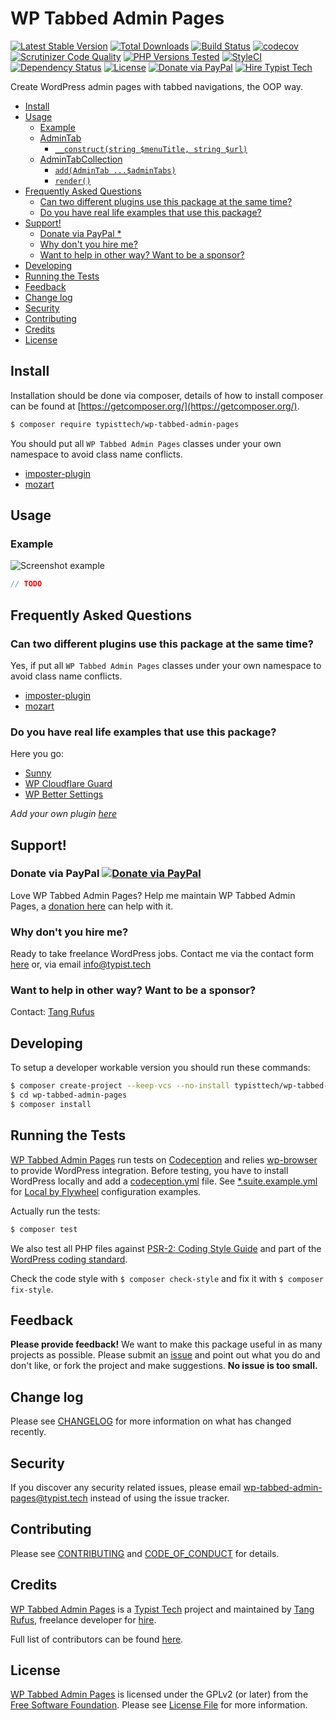 # WP Tabbed Admin Pages

[![Latest Stable Version](https://poser.pugx.org/typisttech/wp-tabbed-admin-pages/v/stable)](https://packagist.org/packages/typisttech/wp-tabbed-admin-pages)
[![Total Downloads](https://poser.pugx.org/typisttech/wp-tabbed-admin-pages/downloads)](https://packagist.org/packages/typisttech/wp-tabbed-admin-pages)
[![Build Status](https://travis-ci.org/TypistTech/wp-tabbed-admin-pages.svg?branch=master)](https://travis-ci.org/TypistTech/wp-tabbed-admin-pages)
[![codecov](https://codecov.io/gh/TypistTech/wp-tabbed-admin-pages/branch/master/graph/badge.svg)](https://codecov.io/gh/TypistTech/wp-tabbed-admin-pages)
[![Scrutinizer Code Quality](https://scrutinizer-ci.com/g/TypistTech/wp-tabbed-admin-pages/badges/quality-score.png?b=master)](https://scrutinizer-ci.com/g/TypistTech/wp-tabbed-admin-pages/?branch=master)
[![PHP Versions Tested](http://php-eye.com/badge/typisttech/wp-tabbed-admin-pages/tested.svg)](https://travis-ci.org/TypistTech/wp-tabbed-admin-pages)
[![StyleCI](https://styleci.io/repos/107813662/shield?branch=master)](https://styleci.io/repos/107813662)
[![Dependency Status](https://gemnasium.com/badges/github.com/TypistTech/wp-tabbed-admin-pages.svg)](https://gemnasium.com/github.com/TypistTech/wp-tabbed-admin-pages)
[![License](https://poser.pugx.org/typisttech/wp-tabbed-admin-pages/license)](https://packagist.org/packages/typisttech/wp-tabbed-admin-pages)
[![Donate via PayPal](https://img.shields.io/badge/Donate-PayPal-blue.svg)](https://www.typist.tech/donate/wp-tabbed-admin-pages/)
[![Hire Typist Tech](https://img.shields.io/badge/Hire-Typist%20Tech-ff69b4.svg)](https://www.typist.tech/contact/)

Create WordPress admin pages with tabbed navigations, the OOP way.

<!-- START doctoc generated TOC please keep comment here to allow auto update -->
<!-- DON'T EDIT THIS SECTION, INSTEAD RE-RUN doctoc TO UPDATE -->


- [Install](#install)
- [Usage](#usage)
  - [Example](#example)
  - [AdminTab](#admintab)
    - [`__construct(string $menuTitle, string $url)`](#__constructstring-menutitle-string-url)
  - [AdminTabCollection](#admintabcollection)
    - [`add(AdminTab ...$adminTabs)`](#addadmintab-admintabs)
    - [`render()`](#render)
- [Frequently Asked Questions](#frequently-asked-questions)
  - [Can two different plugins use this package at the same time?](#can-two-different-plugins-use-this-package-at-the-same-time)
  - [Do you have real life examples that use this package?](#do-you-have-real-life-examples-that-use-this-package)
- [Support!](#support)
  - [Donate via PayPal *](#donate-via-paypal-)
  - [Why don't you hire me?](#why-dont-you-hire-me)
  - [Want to help in other way? Want to be a sponsor?](#want-to-help-in-other-way-want-to-be-a-sponsor)
- [Developing](#developing)
- [Running the Tests](#running-the-tests)
- [Feedback](#feedback)
- [Change log](#change-log)
- [Security](#security)
- [Contributing](#contributing)
- [Credits](#credits)
- [License](#license)

<!-- END doctoc generated TOC please keep comment here to allow auto update -->

## Install

Installation should be done via composer, details of how to install composer can be found at [https://getcomposer.org/](https://getcomposer.org/).

``` bash
$ composer require typisttech/wp-tabbed-admin-pages
```

You should put all `WP Tabbed Admin Pages` classes under your own namespace to avoid class name conflicts.

- [imposter-plugin](https://github.com/Typisttech/imposter-plugin)
- [mozart](https://github.com/coenjacobs/mozart)

## Usage

### Example

![Screenshot example](./assets/screenshot-example.png)

```php
// TODO
```

## Frequently Asked Questions

### Can two different plugins use this package at the same time?

Yes, if put all `WP Tabbed Admin Pages` classes under your own namespace to avoid class name conflicts.

- [imposter-plugin](https://github.com/Typisttech/imposter-plugin)
- [mozart](https://github.com/coenjacobs/mozart)

### Do you have real life examples that use this package?

Here you go:

 * [Sunny](https://github.com/Typisttech/sunny)
 * [WP Cloudflare Guard](https://github.com/TypistTech/wp-cloudflare-guard)
 * [WP Better Settings](https://github.com/TypistTech/wp-better-settings)
 
*Add your own plugin [here](https://github.com/TypistTech/wp-tabbed-admin-pages/edit/master/README.md)*

## Support!

### Donate via PayPal [![Donate via PayPal](https://img.shields.io/badge/Donate-PayPal-blue.svg)](https://www.typist.tech/donate/wp-tabbed-admin-pages/)

Love WP Tabbed Admin Pages? Help me maintain WP Tabbed Admin Pages, a [donation here](https://www.typist.tech/donate/wp-tabbed-admin-pages/) can help with it.

### Why don't you hire me?
Ready to take freelance WordPress jobs. Contact me via the contact form [here](https://www.typist.tech/contact/) or, via email info@typist.tech

### Want to help in other way? Want to be a sponsor?
Contact: [Tang Rufus](mailto:tangrufus@gmail.com)

## Developing

To setup a developer workable version you should run these commands:

```bash
$ composer create-project --keep-vcs --no-install typisttech/wp-tabbed-admin-pages:dev-master
$ cd wp-tabbed-admin-pages
$ composer install
```

## Running the Tests

[WP Tabbed Admin Pages](https://github.com/TypistTech/wp-tabbed-admin-pages) run tests on [Codeception](http://codeception.com/) and relies [wp-browser](https://github.com/lucatume/wp-browser) to provide WordPress integration.
Before testing, you have to install WordPress locally and add a [codeception.yml](http://codeception.com/docs/reference/Configuration) file.
See [*.suite.example.yml](./tests/) for [Local by Flywheel](https://share.getf.ly/v20q1y) configuration examples.

Actually run the tests:

``` bash
$ composer test
```

We also test all PHP files against [PSR-2: Coding Style Guide](http://www.php-fig.org/psr/psr-2/) and part of the [WordPress coding standard](https://github.com/WordPress-Coding-Standards/WordPress-Coding-Standards).

Check the code style with ``$ composer check-style`` and fix it with ``$ composer fix-style``.

## Feedback

**Please provide feedback!** We want to make this package useful in as many projects as possible.
Please submit an [issue](https://github.com/TypistTech/wp-tabbed-admin-pages/issues/new) and point out what you do and don't like, or fork the project and make suggestions.
**No issue is too small.**

## Change log

Please see [CHANGELOG](CHANGELOG.md) for more information on what has changed recently.

## Security

If you discover any security related issues, please email wp-tabbed-admin-pages@typist.tech instead of using the issue tracker.

## Contributing

Please see [CONTRIBUTING](.github/CONTRIBUTING.md) and [CODE_OF_CONDUCT](./CODE_OF_CONDUCT.md) for details.

## Credits

[WP Tabbed Admin Pages](https://github.com/TypistTech/wp-tabbed-admin-pages) is a [Typist Tech](https://www.typist.tech) project and maintained by [Tang Rufus](https://twitter.com/Tangrufus), freelance developer for [hire](https://www.typist.tech/contact/).

Full list of contributors can be found [here](https://github.com/TypistTech/wp-tabbed-admin-pages/graphs/contributors).

## License

[WP Tabbed Admin Pages](https://github.com/TypistTech/wp-tabbed-admin-pages) is licensed under the GPLv2 (or later) from the [Free Software Foundation](http://www.fsf.org/).
Please see [License File](LICENSE) for more information.
